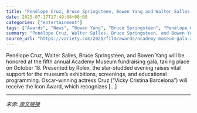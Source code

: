 ```yaml
---
title: "Penélope Cruz, Bruce Springsteen, Bowen Yang and Walter Salles to Be Honored at 2025 Academy Museum Gala"
date: 2025-07-17T17:49:04+08:00
categories: ["entertainment"]
tags: ["Awards", "News", "Bowen Yang", "Bruce Springsteen", "Penélope Cruz", "Walter Salles"]
summary: "Penélope Cruz, Walter Salles, Bruce Springsteen, and Bowen Yang will be honored at the fifth annual Academy Museum fundraising gala, taking place on October 18. Presented by Rolex, the star-studded ev"
source_url: "https://variety.com/2025/film/awards/academy-museum-gala-2025-penelope-cruz-bruce-springsteen-1236463841/"
---
```


Penélope Cruz, Walter Salles, Bruce Springsteen, and Bowen Yang will be honored at the fifth annual Academy Museum fundraising gala, taking place on October 18. Presented by Rolex, the star-studded evening raises vital support for the museum’s exhibitions, screenings, and educational programming. Oscar-winning actress Cruz (&#8220;Vicky Cristina Barcelona&#8221;) will receive the Icon Award, which recognizes [&#8230;]

---

*来源: [原文链接](https://variety.com/2025/film/awards/academy-museum-gala-2025-penelope-cruz-bruce-springsteen-1236463841/)*
